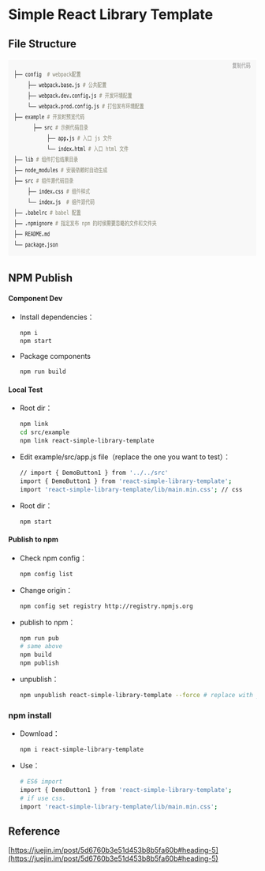 # Simple React Library Template

## File Structure

<img src="file_structure.png" height="400" width="600" />

## NPM Publish

#### Component Dev

- Install dependencies：

  ```bash
  npm i
  npm start
  ```

* Package components

  ```bash
  npm run build
  ```

#### Local Test

- Root dir：

  ```bash
  npm link
  cd src/example
  npm link react-simple-library-template
  ```

* Edit example/src/app.js file（replace the one you want to test）：

  ```bash
  // import { DemoButton1 } from '../../src'
  import { DemoButton1 } from 'react-simple-library-template';
  import 'react-simple-library-template/lib/main.min.css'; // css
  ```

* Root dir：

  ```bash
  npm start
  ```

#### Publish to npm

- Check npm config：

  ```bash
  npm config list
  ```

- Change origin：

  ```bash
  npm config set registry http://registry.npmjs.org
  ```

- publish to npm：

  ```bash
  npm run pub
  # same above
  npm build
  npm publish
  ```

- unpublish：

  ```bash
  npm unpublish react-simple-library-template --force # replace with you npm lib name
  ```

### npm install

- Download：

  ```bash
  npm i react-simple-library-template
  ```

- Use：

  ```bash
  # ES6 import
  import { DemoButton1 } from 'react-simple-library-template';
  # if use css.
  import 'react-simple-library-template/lib/main.min.css';
  ```

## Reference

[https://juejin.im/post/5d6760b3e51d453b8b5fa60b#heading-5](https://juejin.im/post/5d6760b3e51d453b8b5fa60b#heading-5)
